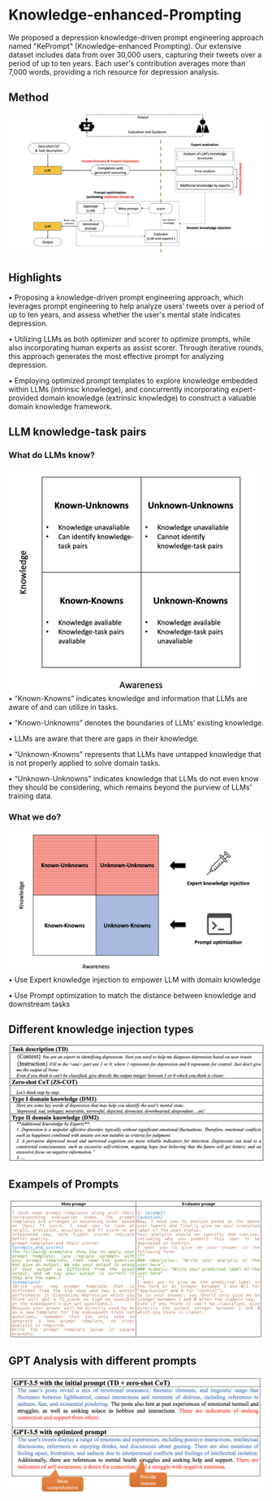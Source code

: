 # Knowledge-enhanced-Prompting
We proposed a depression knowledge-driven prompt engineering approach named "KePrompt" (Knowledge-enhanced Prompting). Our extensive dataset includes data from over 30,000 users, capturing their tweets over a period of up to ten years. Each user's contribution averages more than 7,000 words, providing a rich resource for depression analysis. 

## Method
![image](https://github.com/Connor-Shen/Knowledge-enhanced-Prompting/blob/main/img/experiment_structure.png)


## Highlights
• Proposing a knowledge-driven prompt engineering approach, which leverages prompt engineering to help analyze users’ tweets over a period of up to ten years, and assess whether the user's mental state indicates depression.

• Utilizing LLMs as both optimizer and scorer to optimize prompts, while also incorporating human experts as assist scorer. Through iterative rounds, this approach generates the most effective prompt for analyzing depression. 

• Employing optimized prompt templates to explore knowledge embedded within LLMs (intrinsic knowledge), and concurrently incorporating expert-provided domain knowledge (extrinsic knowledge) to construct a valuable domain knowledge framework.


## LLM knowledge-task pairs
### What do LLMs know?
<img src="https://github.com/Connor-Shen/Knowledge-enhanced-Prompting/blob/main/img/LLM_knowledge.png" width="500px">
• “Known-Knowns” indicates knowledge and information that LLMs are aware of and can utilize in tasks.

• “Known-Unknowns” denotes the boundaries of LLMs’ existing knowledge.

• LLMs are aware that there are gaps in their knowledge.

• “Unknown-Knowns” represents that LLMs have untapped knowledge that is not properly applied to solve domain tasks.

• “Unknown-Unknowns” indicates knowledge that LLMs do not even know they should be considering, which remains beyond the purview of LLMs’ training data.

### What we do?
![image](https://github.com/Connor-Shen/Knowledge-enhanced-Prompting/blob/main/img/Know_knows.png)
• Use Expert knowledge injection to empower LLM with domain knowledge

• Use Prompt optimization to match the distance between knowledge and downstream tasks


## Different knowledge injection types
![image](https://github.com/Connor-Shen/Knowledge-enhanced-Prompting/blob/main/img/Types_of_knowledge.png)

## Exampels of Prompts
![image](https://github.com/Connor-Shen/Knowledge-enhanced-Prompting/blob/main/img/prompt_examples.png)

## GPT Analysis with different prompts
![image](https://github.com/Connor-Shen/Knowledge-enhanced-Prompting/blob/main/img/GPT_analysis.png)

